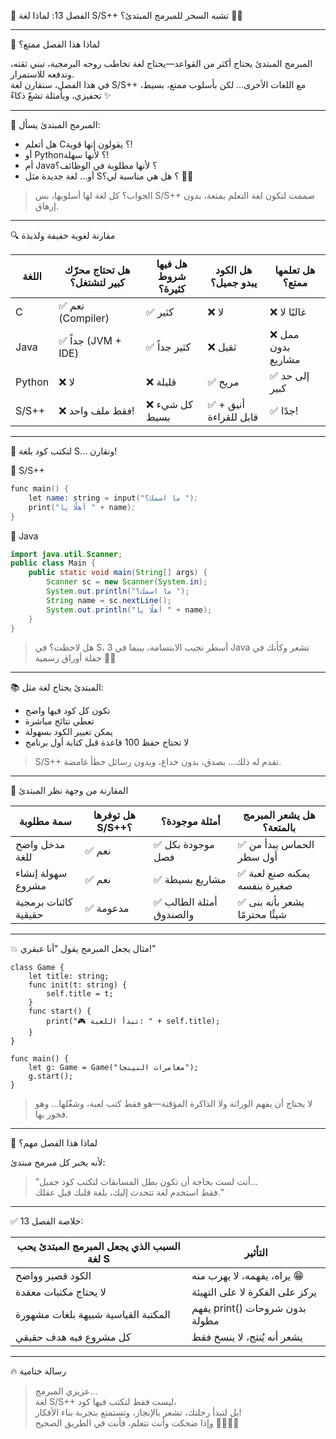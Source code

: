 

📘 الفصل 13: لماذا لغة S/S++ تشبه السحر للمبرمج المبتدئ؟ 🧙‍♂️

---

🎯 لماذا هذا الفصل ممتع؟

المبرمج المبتدئ يحتاج أكثر من القواعد—يحتاج لغة تخاطب روحه البرمجية، تبني ثقته، وتدفعه للاستمرار.  
في هذا الفصل، سنقارن لغة S/S++ مع اللغات الأخرى... لكن بأسلوب ممتع، بسيط، تحفيزي، وبأمثلة تشعّ ذكاءً ✨

---

🤔 المبرمج المبتدئ يسأل:

- هل أتعلم C؟ يقولون إنها قوية!  
- أو Python؟ لأنها سهلة!  
- أم Java؟ لأنها مطلوبة في الوظائف؟  
- أو... لغة جديدة مثل S؟ هل هي مناسبة لي؟ 🤷‍♂️

> الجواب؟ كل لغة لها أسلوبها، بس S/S++ صممت لتكون لغة التعلم بمتعة، بدون إرهاق.

---

🔍 مقارنة لغوية خفيفة ولذيذة

| اللغة      | هل تحتاج محرّك كبير لتشتغل؟ | هل فيها شروط كثيرة؟ | هل الكود يبدو جميل؟ | هل تعلمها ممتع؟ |
|------------|------------------------------|------------------------|----------------------|------------------|
| C          | ✅ نعم (Compiler)             | ✅ كثير                | ❌ لا                | ❌ غالبًا لا     |
| Java       | ✅ جداً (JVM + IDE)           | ✅ كثير جداً           | ❌ ثقيل              | ❌ ممل بدون مشاريع |
| Python     | ❌ لا                         | ❌ قليلة               | ✅ مريح              | ✅ إلى حد كبير   |
| S/S++      | ❌ فقط ملف واحد!              | ❌ كل شيء بسيط         | ✅ أنيق + قابل للقراءة | ✅ جدًا!         |

---

🧪 لنكتب كود بلغة S... ونقارن!

🔹 S/S++

```s
func main() {
    let name: string = input("ما اسمك؟ ");
    print("أهلًا يا " + name);
}
```

🔹 Java

```java
import java.util.Scanner;
public class Main {
    public static void main(String[] args) {
        Scanner sc = new Scanner(System.in);
        System.out.println("ما اسمك؟ ");
        String name = sc.nextLine();
        System.out.println("أهلًا يا " + name);
    }
}
```

> هل لاحظت؟ في S، 3 أسطر تجيب الابتسامة، بينما في Java تشعر وكأنك في حفلة أوراق رسمية 🎩📄

---

📚 المبتدئ يحتاج لغة مثل:

- تكون كل كود فيها واضح  
- تعطي نتائج مباشرة  
- يمكن تغيير الكود بسهولة  
- لا تحتاج حفظ 100 قاعدة قبل كتابة أول برنامج

> S/S++ تقدم له ذلك... بصدق، بدون خداع، وبدون رسائل خطأ غامضة.

---

👑 المقارنة من وجهة نظر المبتدئ

| سمة مطلوبة         | هل توفرها S/S++؟ | أمثلة موجودة؟ | هل يشعر المبرمج بالمتعة؟ |
|---------------------|------------------|----------------|---------------------------|
| مدخل واضح للغة      | ✅ نعم           | ✅ موجودة بكل فصل | ✅ الحماس يبدأ من أول سطر |
| سهولة إنشاء مشروع   | ✅ نعم           | ✅ مشاريع بسيطة     | ✅ يمكنه صنع لعبة صغيرة بنفسه |
| كائنات برمجية حقيقية| ✅ مدعومة       | ✅ أمثلة الطالب والصندوق | ✅ يشعر بأنه بنى شيئًا محترمًا |

---

💥 مثال يجعل المبرمج يقول "أنا عبقري!"

```s++
class Game {
    let title: string;
    func init(t: string) {
        self.title = t;
    }
    func start() {
        print("🎮 تبدأ اللعبة: " + self.title);
    }
}

func main() {
    let g: Game = Game("مغامرات النينجا");
    g.start();
}
```

> لا يحتاج أن يفهم الوراثة ولا الذاكرة المؤقتة—هو فقط كتب لعبة، وشغّلها... وهو فخور بها.

---

🎯 لماذا هذا الفصل مهم؟

لأنه يخبر كل مبرمج مبتدئ:  
> "أنت لست بحاجة أن تكون بطل المسابقات لتكتب كود جميل...  
> فقط استخدم لغة تتحدث إليك، بلغة قلبك قبل عقلك."

---

✅ خلاصة الفصل 13:

| السبب الذي يجعل المبرمج المبتدئ يحب لغة S | التأثير                                 |
|-------------------------------------------|------------------------------------------|
| الكود قصير وواضح                           | يراه، يفهمه، لا يهرب منه 😁              |
| لا يحتاج مكتبات معقدة                      | يركز على الفكرة لا على التهيئة           |
| المكتبة القياسية شبيهة بلغات مشهورة       | يفهم print() بدون شروحات مطولة         |
| كل مشروع فيه هدف حقيقي                    | يشعر أنه يُنتج، لا ينسخ فقط               |

---

🔥 رسالة ختامية

> عزيزي المبرمج...  
> لغة S/S++ ليست فقط لتكتب فيها كود،  
> بل لتبدأ رحلتك، تشعر بالإنجاز، وتستمتع بتجربة بناء الأفكار!  
> وإذا ضحكت وأنت تتعلم، فأنت في الطريق الصحيح 👨‍💻💡✨



